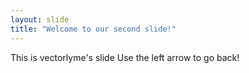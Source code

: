 ```yaml
---
layout: slide
title: "Welcome to our second slide!"
---
```

This is vectorlyme's slide
Use the left arrow to go back!
